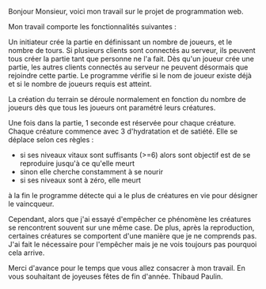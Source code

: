 Bonjour Monsieur, voici mon travail sur le projet de programmation web.

Mon travail comporte les fonctionnalités suivantes : 

Un initiateur crée la partie en définissant un nombre de joueurs, et le nombre de tours. Si plusieurs clients sont connectés au serveur, ils peuvent tous créer la partie tant que personne ne l'a fait.
Dès qu'un joueur crée une partie, les autres clients connectés au serveur ne peuvent désormais que rejoindre cette partie.
Le programme vérifie si le nom de joueur existe déjà et si le nombre de joueurs requis est atteint.

La création du terrain se déroule normalement en fonction du nombre de joueurs dès que tous les joueurs ont paramétré leurs créatures.

Une fois dans la partie, 1 seconde est réservée pour chaque créature. Chaque créature commence avec 3 d'hydratation et de satiété. 
Elle se déplace selon ces règles :
  - si ses niveaux vitaux sont suffisants (>=6) alors sont objectif est de se reproduire jusqu'à ce qu'elle meurt
  - sinon elle cherche constamment à se nourir
  - si ses niveaux sont à zéro, elle meurt

à la fin le programme détecte qui a le plus de créatures en vie pour désigner le vaincqueur.

Cependant, alors que j'ai essayé d'empêcher ce phénomène les créatures se rencontrent souvent sur une même case.
De plus, après la reproduction, certaines créatures se comportent d'une manière que je ne comprends pas. J'ai fait le nécessaire pour l'empêcher mais je ne vois toujours pas pourquoi cela arrive.

Merci d'avance pour le temps que vous allez consacrer à mon travail.
En vous souhaitant de joyeuses fêtes de fin d'année.
Thibaud Paulin.
